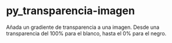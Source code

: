 # py_transparencia-imagen
Añada un gradiente de transparencia a una imagen. Desde una transparencia del 100% para el blanco, hasta el 0%  para el negro.

